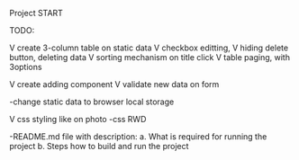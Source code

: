 Project START

TODO:

V create 3-column table on static data
V checkbox editting, 
V hiding delete button, deleting data
V sorting mechanism on title click
V table paging, with 3options

V create adding component
V validate new data on form

-change static data to browser local storage

V css styling like on photo
-css RWD 

-README.md file with description:
a.	What is required for running the project
b.	Steps how to build and run the project